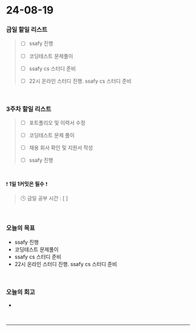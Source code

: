 # 24-08-19
### 금일 할일 리스트
> - [ ]  ssafy 진행
>
> - [ ]  코딩테스트 문제풀이
>
> - [ ]  ssafy cs 스터디 준비
>
> - [ ]  22시 온라인 스터디 진행. ssafy cs 스터디 준비

<br/>

### 3주차 할일 리스트  
> - [ ]  포트폴리오 및 이력서 수정
>
> - [ ]  코딩테스트 문제 풀이
>
> - [ ]  채용 회사 확인 및 지원서 작성
>
> - [ ]  ssafy 진행

<br/>

❗ **1일 1커밋은 필수** ❗
> 🕒 금일 공부 시간 : [  ]

<br/>

### 오늘의 목표
- ssafy 진행
- 코딩테스트 문제풀이
- ssafy cs 스터디 준비
- 22시 온라인 스터디 진행. ssafy cs 스터디 준비

<br>

### 오늘의 회고
- 



<br/>

------------  
